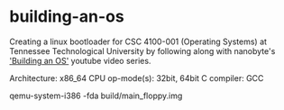 # building-an-os
Creating a linux bootloader for CSC 4100-001 (Operating Systems) at Tennessee Technological University by following along with nanobyte's ['Building an OS'](https://youtu.be/9t-SPC7Tczc?si=wRdDEwG2a9B9yOTh) youtube video series.

Architecture: x86_64
CPU op-mode(s): 32bit, 64bit
C compiler: GCC

qemu-system-i386 -fda build/main_floppy.img